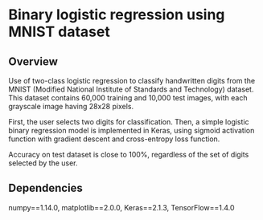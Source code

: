 # Binary logistic regression using MNIST dataset

## Overview
Use of two-class logistic regression to classify handwritten digits from the MNIST (Modified National Institute of Standards and Technology) dataset. This dataset contains 60,000 training and 10,000 test images, with each grayscale image having 28x28 pixels.

First, the user selects two digits for classification. Then, a simple logistic binary regression model is implemented in Keras, using sigmoid activation function with gradient descent and cross-entropy loss function.

Accuracy on test dataset is close to 100%, regardless of the set of digits selected by the user.

## Dependencies
numpy==1.14.0, matplotlib==2.0.0, Keras==2.1.3, TensorFlow==1.4.0
